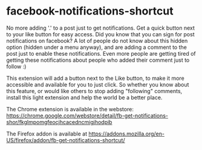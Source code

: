 # facebook-notifications-shortcut

No more adding '.' to a post just to get notifications. Get a quick button next to your like button for easy access.
Did you know that you can sign for post notifications on facebook?
A lot of people do not know about this hidden option (hidden under a menu anyway), and are adding a comment to the post just to enable these notifications.
Even more people are getting tired of getting these notifications about people who added their comment just to follow :)

This extension will add a button next to the Like button, to make it more accessible and available for you to just click.
So whether you know about this feature, or would like others to stop adding "following" comments, install this light extension and help the world be a better place.

The Chrome extension is available in the webstore: https://chrome.google.com/webstore/detail/fb-get-notifications-shor/fkglmpomgfeocjhcacedncmigjhodpib

The Firefox addon is available at https://addons.mozilla.org/en-US/firefox/addon/fb-get-notifications-shortcut/
